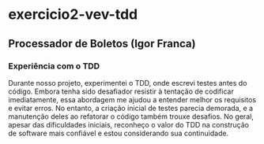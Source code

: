 # exercicio2-vev-tdd

## Processador de Boletos (Igor Franca)
### Experiência com o TDD
Durante nosso projeto, experimentei o TDD, onde escrevi testes antes do código. Embora tenha sido desafiador resistir à tentação de codificar imediatamente, essa abordagem me ajudou a entender melhor os requisitos e evitar erros. No entanto, a criação inicial de testes parecia demorada, e a manutenção deles ao refatorar o código também trouxe desafios. No geral, apesar das dificuldades iniciais, reconheço o valor do TDD na construção de software mais confiável e estou considerando sua continuidade.
